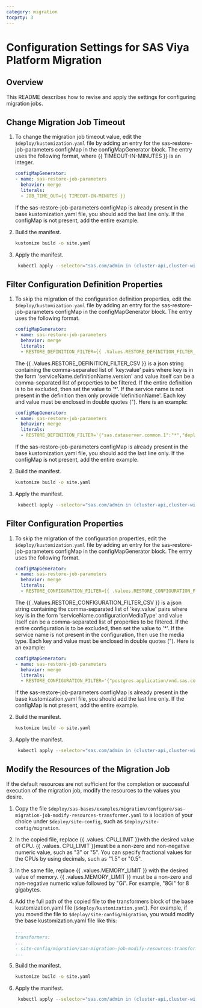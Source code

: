 ```yaml
---
category: migration
tocprty: 3
---
```


# Configuration Settings for SAS Viya Platform Migration

## Overview

This README describes how to revise and apply the settings for configuring migration jobs.

## Change Migration Job Timeout

1. To change the migration job timeout value, edit the `$deploy/kustomization.yaml` file by adding an entry for the sas-restore-job-parameters configMap in the configMapGenerator block.
The entry uses the following format, where {{ TIMEOUT-IN-MINUTES }} is an integer.

   ```yaml
   configMapGenerator:
   - name: sas-restore-job-parameters
     behavior: merge
     literals:
     - JOB_TIME_OUT={{ TIMEOUT-IN-MINUTES }}
   ```

   If the sas-restore-job-parameters configMap is already present in the base kustomization.yaml file, you should add the last line only. If the configMap is not present, add the entire example.

2. Build the manifest.

   ```bash
   kustomize build -o site.yaml
   ```

3. Apply the manifest.

   ```bash
    kubectl apply --selector="sas.com/admin in (cluster-api,cluster-wide,cluster-local,namespace)" -f site.yaml --server-side --force-conflicts
   ```

## Filter Configuration Definition Properties

1. To skip the migration of the configuration definition properties, edit the `$deploy/kustomization.yaml`
file by adding an entry for the sas-restore-job-parameters configMap in the configMapGenerator block. The entry uses the following format.

   ```yaml
   configMapGenerator:
   - name: sas-restore-job-parameters
     behavior: merge
     literals:
     - RESTORE_DEFINITION_FILTER={{ .Values.RESTORE_DEFINITION_FILTER_CSV }}
   ```

   The {{ .Values.RESTORE_DEFINITION_FILTER_CSV }} is a json string containing the comma-separated list of 'key:value' pairs where key is in the form 'serviceName.definitionName.version' and value itself can
be a comma-separated list of properties to be filtered. If the entire definition is to be excluded, then set the value to '*'.
If the service name is not present in the definition then only provide 'definitionName'. Each key and value must be enclosed in double quotes ("). Here is an example:

   ```yaml
   configMapGenerator:
   - name: sas-restore-job-parameters
     behavior: merge
     literals:
     - RESTORE_DEFINITION_FILTER='{"sas.dataserver.common.1":"*","deploymentBackup.sas.deploymentbackup.1":"*","deploymentBackup.sas.deploymentbackup.2":"*","deploymentBackup.sas.deploymentbackup.3":"*","sas.security.1":"*","vault.sas.vault.1":"*","vault.sas.vault.2":"*","SASDataExplorer.sas.dataexplorer.1":"*","SASLogon.sas.logon.sas9.1":"*","sas.cache.1":"*","sas.cache.2":"*","sas.cache.3":"*","sas.cache.4":"*","identities-SASLogon.sas.identities.providers.ldap.user.1":"accountId,address.country","SASLogon.sas.logon.saml.providers.external_saml.1":"assertionConsumerIndex,idpMetadata"}'
   ```

   If the sas-restore-job-parameters configMap is already present in the base kustomization.yaml file, you should add the last line only. If the configMap is not present, add the entire example.

2. Build the manifest.

   ```bash
   kustomize build -o site.yaml
   ```

3. Apply the manifest.

   ```bash
    kubectl apply --selector="sas.com/admin in (cluster-api,cluster-wide,cluster-local,namespace)" -f site.yaml --server-side --force-conflicts
   ```

## Filter Configuration Properties

1. To skip the migration of the configuration properties, edit the `$deploy/kustomization.yaml` file by adding an entry for the sas-restore-job-parameters configMap in the configMapGenerator block.
The entry uses the following format.

   ```yaml
   configMapGenerator:
   - name: sas-restore-job-parameters
     behavior: merge
     literals:
     - RESTORE_CONFIGURATION_FILTER={{ .Values.RESTORE_CONFIGURATION_FILTER_CSV }}
   ```

   The {{ .Values.RESTORE_CONFIGURATION_FILTER_CSV }} is a json string containing the comma-separated list of 'key:value'
   pairs where key is in the form 'serviceName.configurationMediaType' and value itself can be a comma-separated list of properties to be filtered.
   If the entire configuration is to be excluded, then set the value to '*'.
   If the service name is not present in the configuration, then use the media type. Each key and value must be enclosed in double quotes ("). Here is an example:

   ```yaml
   configMapGenerator:
   - name: sas-restore-job-parameters
     behavior: merge
     literals:
     - RESTORE_CONFIGURATION_FILTER='{"postgres.application/vnd.sas.configuration.config.sas.dataserver.conf+json;version=1":"*","maps-reportPackages-webDataAccess.application/vnd.sas.configuration.config.sas.maps+json;version=2":"useArcGISOnlineMaps,localEsriServicesUrl"}'
   ```

   If the sas-restore-job-parameters configMap is already present in the base kustomization.yaml file, you should add the last line only. If the configMap is not present, add the entire example.

2. Build the manifest.

   ```bash
   kustomize build -o site.yaml
   ```

3. Apply the manifest.

   ```bash
    kubectl apply --selector="sas.com/admin in (cluster-api,cluster-wide,cluster-local,namespace)" -f site.yaml --server-side --force-conflicts
   ```

## Modify the Resources of the Migration Job

If the default resources are not sufficient for the completion or successful execution of the migration job, modify the resources to the values you desire.

1. Copy the file `$deploy/sas-bases/examples/migration/configure/sas-migration-job-modify-resources-transformer.yaml`
to a location of your choice under `$deploy/site-config`, such as `$deploy/site-config/migration`.

2. In the copied file, replace {{ .values. CPU_LIMIT }}with the desired value of CPU.
{{ .values. CPU_LIMIT }}must be a non-zero and non-negative numeric value, such as "3" or "5".
You can specify fractional values for the CPUs by using decimals, such as "1.5" or "0.5".

3. In the same file, replace {{ .values.MEMORY_LIMIT }} with the desired value of memory.
{{ .values.MEMORY_LIMIT }} must be a non-zero and non-negative numeric value followed by "Gi". For example, "8Gi" for 8 gigabytes.

4. Add the full path of the copied file to the transformers block of the base
kustomization.yaml file (`$deploy/kustomization.yaml`). For example, if you
moved the file to `$deploy/site-config/migration`, you would modify the
base kustomization.yaml file like this:

   ```yaml
   ...
   transformers:
   ...
   - site-config/migration/sas-migration-job-modify-resources-transformer.yaml
   ...
   ```

5. Build the manifest.

   ```bash
   kustomize build -o site.yaml
   ```

6. Apply the manifest.

   ```bash
    kubectl apply --selector="sas.com/admin in (cluster-api,cluster-wide,cluster-local,namespace)" -f site.yaml --server-side --force-conflicts
   ```
